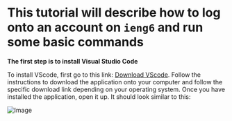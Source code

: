 # This tutorial will describe how to log onto an account on `ieng6` and run some basic commands

**The first step is to install Visual Studio Code**

To install VScode, first go to this link: [Download VScode](https://code.visualstudio.com/). Follow the instructions to download the application onto your computer and follow the specific download link depending on your operating system. Once you have installed the application, open it up. It should look similar to this:

![Image](file:///Users/sahana_n/Desktop/Screen%20Shot%202023-01-12%20at%2010.29.22%20AM.png)
